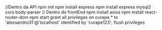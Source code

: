 //Dentro da API
npm init
npm install express
npm install express mysql2 cors body-parser
// Dentro do frontEnd
npm install axios
npm install react-router-dom
npm start
grant all privileges on curape.* to 'alexsandro31'@'localhost' identified by 'curape123';
flush privileges
